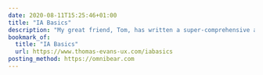 ```yaml
---
date: 2020-08-11T15:25:46+01:00
title: "IA Basics"
description: "My great friend, Tom, has written a super-comprehensive article about IA: a topic I’m lacking in serious experience with!"
bookmark_of:
  title: "IA Basics"
  url: https://www.thomas-evans-ux.com/iabasics
posting_method: https://omnibear.com
---
```

